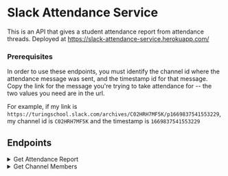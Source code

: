 # Slack Attendance Service

This is an API that gives a student attendance report from attendance threads.
Deployed at https://slack-attendance-service.herokuapp.com/

### Prerequisites 

In order to use these endpoints, you must identify the channel id where the attendance message was sent, and the timestamp id for that message. Copy the link for the message you're trying to take attendance for -- the two values you need are in the url. 

For example, if my link is `https://turingschool.slack.com/archives/C02HRH7MF5K/p1669837541553229`, my channel id is `C02HRH7MF5K` and the timestamp is `1669837541553229`

## Endpoints

<details close>
<summary>Get Attendance Report</summary>
<br>

Request: 
**GET** `/api/v0/attendance?channel_id=C02HRH7MF5K&timestamp=1669837541553229`

Response:
```json
{
    "total_replies": 25,
    "attendance_start_time": "2022-11-30T16:00:59.999+00:00",
    "data": [
        {
            "first_name": "Meg",
            "last_name": "Stang",
            "full_name": "Meg Stang",
            "email": "mstang@turing.edu",
            "reply_timestamp": "2022-11-30T08:46:24.992-07:00",
            "status": "present"
        },
        {
            "first_name": "Erin",
            "last_name": "Pintozzi",
            "full_name": "Erin Pintozzi",
            "email": "epintozzi@turing.edu",
            "reply_timestamp": "2022-11-30T08:46:29.808-07:00",
            "status": "present"
        },
        {
            "first_name": "Brian",
            "last_name": "Zanti",
            "email": "brian@turing.edu",
            "reply_timestamp": "2022-11-30T08:46:36.756-07:00",
            "status": "present"
        },
        {
            "first_name": "Mike",
            "last_name": "Dao ",
            "email": "mike@turing.edu",
            "reply_timestamp": "2022-11-30T09:09:58.175-07:00",
            "status": "tardy"
        },
        {...},
        {...},
        ...
        ...
       ]
   }
```

</details>


<details close>
<summary>Get Channel Members</summary>
<br>

Request: 
**GET** `/api/v0/channel_members?channel_id=C02HRH7MF5K`

Response: 
```json
{
    "data": [
        {
            "id": null,
            "type": "channel_member",
            "attributes": {
                "slack_user_id": "U02Q25H6V",
                "name": "Mike Dao"
            }
        },
        {
            "id": null,
            "type": "channel_member",
            "attributes": {
                "slack_user_id": "U0C6CG4RL",
                "name": "Allison Reu Singer (she/her)"
            }
        },
        {
            "id": null,
            "type": "channel_member",
            "attributes": {
                "slack_user_id": "U1C9WHFFS",
                "name": "Meg Stang"
            }
        },
        ...
        ...
        ...
       ]
 }
```

</details>

